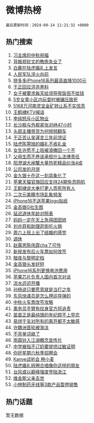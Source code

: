 # 微博热榜

`最后更新时间：2024-09-14 11:21:32 +0800`

## 热门搜索

1. [习主席的中秋祝福](https://m.weibo.cn/search?containerid=100103type%3D1%26t%3D10%26q%3D%23%E4%B9%A0%E4%B8%BB%E5%B8%AD%E7%9A%84%E4%B8%AD%E7%A7%8B%E7%A5%9D%E7%A6%8F%23&stream_entry_id=51&isnewpage=1&extparam=seat%3D1%26cate%3D10103%26pos%3D0%26q%3D%2523%25E4%25B9%25A0%25E4%25B8%25BB%25E5%25B8%25AD%25E7%259A%2584%25E4%25B8%25AD%25E7%25A7%258B%25E7%25A5%259D%25E7%25A6%258F%2523%26dgr%3D0%26stream_entry_id%3D51%26c_type%3D51%26filter_type%3Drealtimehot%26display_time%3D1726284091%26pre_seqid%3D17262840913580123630702)
1. [背叛郑钦文的教练失业了](https://m.weibo.cn/search?containerid=100103type%3D1%26t%3D10%26q%3D%23%E8%83%8C%E5%8F%9B%E9%83%91%E9%92%A6%E6%96%87%E7%9A%84%E6%95%99%E7%BB%83%E5%A4%B1%E4%B8%9A%E4%BA%86%23&stream_entry_id=31&isnewpage=1&extparam=seat%3D1%26q%3D%2523%25E8%2583%258C%25E5%258F%259B%25E9%2583%2591%25E9%2592%25A6%25E6%2596%2587%25E7%259A%2584%25E6%2595%2599%25E7%25BB%2583%25E5%25A4%25B1%25E4%25B8%259A%25E4%25BA%2586%2523%26dgr%3D0%26band_rank%3D1%26c_type%3D31%26realpos%3D1%26cate%3D5001%26pos%3D0%26flag%3D2%26stream_entry_id%3D31%26lcate%3D5001%26filter_type%3Drealtimehot%26display_time%3D1726284091%26pre_seqid%3D17262840913580123630702)
1. [白鹿在陆虎婚礼上发言](https://m.weibo.cn/search?containerid=100103type%3D1%26t%3D10%26q%3D%23%E7%99%BD%E9%B9%BF%E5%9C%A8%E9%99%86%E8%99%8E%E5%A9%9A%E7%A4%BC%E4%B8%8A%E5%8F%91%E8%A8%80%23&stream_entry_id=31&isnewpage=1&extparam=seat%3D1%26q%3D%2523%25E7%2599%25BD%25E9%25B9%25BF%25E5%259C%25A8%25E9%2599%2586%25E8%2599%258E%25E5%25A9%259A%25E7%25A4%25BC%25E4%25B8%258A%25E5%258F%2591%25E8%25A8%2580%2523%26dgr%3D0%26band_rank%3D2%26c_type%3D31%26realpos%3D2%26cate%3D5001%26pos%3D1%26flag%3D1%26stream_entry_id%3D31%26lcate%3D5001%26filter_type%3Drealtimehot%26display_time%3D1726284091%26pre_seqid%3D17262840913580123630702)
1. [人民军队淬火向前](https://m.weibo.cn/search?containerid=100103type%3D1%26t%3D10%26q%3D%23%E4%BA%BA%E6%B0%91%E5%86%9B%E9%98%9F%E6%B7%AC%E7%81%AB%E5%90%91%E5%89%8D%23&stream_entry_id=31&isnewpage=1&extparam=seat%3D1%26q%3D%2523%25E4%25BA%25BA%25E6%25B0%2591%25E5%2586%259B%25E9%2598%259F%25E6%25B7%25AC%25E7%2581%25AB%25E5%2590%2591%25E5%2589%258D%2523%26dgr%3D0%26band_rank%3D3%26c_type%3D31%26realpos%3D3%26cate%3D5001%26pos%3D2%26flag%3D0%26stream_entry_id%3D31%26lcate%3D5001%26filter_type%3Drealtimehot%26display_time%3D1726284091%26pre_seqid%3D17262840913580123630702)
1. [拼多多iPhone16系列最高直降1000元](https://m.weibo.cn/search?containerid=100103type%3D1%26t%3D10%26q%3D%23%E6%8B%BC%E5%A4%9A%E5%A4%9AiPhone16%E7%B3%BB%E5%88%97%E6%9C%80%E9%AB%98%E7%9B%B4%E9%99%8D1000%E5%85%83%23&stream_entry_id=31&isnewpage=1&extparam=seat%3D1%26q%3D%2523%25E6%258B%25BC%25E5%25A4%259A%25E5%25A4%259AiPhone16%25E7%25B3%25BB%25E5%2588%2597%25E6%259C%2580%25E9%25AB%2598%25E7%259B%25B4%25E9%2599%258D1000%25E5%2585%2583%2523%26filter_type%3Drealtimehot%26band_rank%3D4%26topic_ad%3D1%26is_ad_pos%3D1%26cate%3D5001%26pos%3D3%26c_type%3D31%26adid%3D255304%26stream_entry_id%3D31%26lcate%3D5001%26dgr%3D0%26display_time%3D1726284091%26pre_seqid%3D17262840913580123630702)
1. [于正回应洪尧黑料](https://m.weibo.cn/search?containerid=100103type%3D1%26t%3D10%26q%3D%23%E4%BA%8E%E6%AD%A3%E5%9B%9E%E5%BA%94%E6%B4%AA%E5%B0%A7%E9%BB%91%E6%96%99%23&stream_entry_id=31&isnewpage=1&extparam=seat%3D1%26q%3D%2523%25E4%25BA%258E%25E6%25AD%25A3%25E5%259B%259E%25E5%25BA%2594%25E6%25B4%25AA%25E5%25B0%25A7%25E9%25BB%2591%25E6%2596%2599%2523%26dgr%3D0%26band_rank%3D4%26c_type%3D31%26realpos%3D4%26cate%3D5001%26pos%3D4%26flag%3D1%26stream_entry_id%3D31%26lcate%3D5001%26filter_type%3Drealtimehot%26display_time%3D1726284091%26pre_seqid%3D17262840913580123630702)
1. [女子被要求每天给领导带饭但不给钱](https://m.weibo.cn/search?containerid=100103type%3D1%26t%3D10%26q%3D%23%E5%A5%B3%E5%AD%90%E8%A2%AB%E8%A6%81%E6%B1%82%E6%AF%8F%E5%A4%A9%E7%BB%99%E9%A2%86%E5%AF%BC%E5%B8%A6%E9%A5%AD%E4%BD%86%E4%B8%8D%E7%BB%99%E9%92%B1%23&stream_entry_id=31&isnewpage=1&extparam=seat%3D1%26q%3D%2523%25E5%25A5%25B3%25E5%25AD%2590%25E8%25A2%25AB%25E8%25A6%2581%25E6%25B1%2582%25E6%25AF%258F%25E5%25A4%25A9%25E7%25BB%2599%25E9%25A2%2586%25E5%25AF%25BC%25E5%25B8%25A6%25E9%25A5%25AD%25E4%25BD%2586%25E4%25B8%258D%25E7%25BB%2599%25E9%2592%25B1%2523%26dgr%3D0%26band_rank%3D5%26c_type%3D31%26realpos%3D5%26cate%3D5001%26pos%3D5%26flag%3D1%26stream_entry_id%3D31%26lcate%3D5001%26filter_type%3Drealtimehot%26display_time%3D1726284091%26pre_seqid%3D17262840913580123630702)
1. [5岁女童小区内玩耍时被碾压致死](https://m.weibo.cn/search?containerid=100103type%3D1%26t%3D10%26q%3D%235%E5%B2%81%E5%A5%B3%E7%AB%A5%E5%B0%8F%E5%8C%BA%E5%86%85%E7%8E%A9%E8%80%8D%E6%97%B6%E8%A2%AB%E7%A2%BE%E5%8E%8B%E8%87%B4%E6%AD%BB%23&stream_entry_id=31&isnewpage=1&extparam=seat%3D1%26q%3D%25235%25E5%25B2%2581%25E5%25A5%25B3%25E7%25AB%25A5%25E5%25B0%258F%25E5%258C%25BA%25E5%2586%2585%25E7%258E%25A9%25E8%2580%258D%25E6%2597%25B6%25E8%25A2%25AB%25E7%25A2%25BE%25E5%258E%258B%25E8%2587%25B4%25E6%25AD%25BB%2523%26dgr%3D0%26band_rank%3D6%26c_type%3D31%26realpos%3D6%26cate%3D5001%26pos%3D6%26flag%3D0%26stream_entry_id%3D31%26lcate%3D5001%26filter_type%3Drealtimehot%26display_time%3D1726284091%26pre_seqid%3D17262840913580123630702)
1. [5168万河南灵宝金矿转让系不实信息](https://m.weibo.cn/search?containerid=100103type%3D1%26t%3D10%26q%3D%235168%E4%B8%87%E6%B2%B3%E5%8D%97%E7%81%B5%E5%AE%9D%E9%87%91%E7%9F%BF%E8%BD%AC%E8%AE%A9%E7%B3%BB%E4%B8%8D%E5%AE%9E%E4%BF%A1%E6%81%AF%23&stream_entry_id=31&isnewpage=1&extparam=seat%3D1%26q%3D%25235168%25E4%25B8%2587%25E6%25B2%25B3%25E5%258D%2597%25E7%2581%25B5%25E5%25AE%259D%25E9%2587%2591%25E7%259F%25BF%25E8%25BD%25AC%25E8%25AE%25A9%25E7%25B3%25BB%25E4%25B8%258D%25E5%25AE%259E%25E4%25BF%25A1%25E6%2581%25AF%2523%26dgr%3D0%26band_rank%3D7%26adid%3D255308%26is_ad_pos%3D1%26cate%3D5001%26pos%3D7%26filter_type%3Drealtimehot%26stream_entry_id%3D31%26lcate%3D5001%26c_type%3D31%26display_time%3D1726284091%26pre_seqid%3D17262840913580123630702)
1. [王鹤棣KTV喊话](https://m.weibo.cn/search?containerid=100103type%3D1%26t%3D10%26q%3D%23%E7%8E%8B%E9%B9%A4%E6%A3%A3KTV%E5%96%8A%E8%AF%9D%23&stream_entry_id=31&isnewpage=1&extparam=seat%3D1%26q%3D%2523%25E7%258E%258B%25E9%25B9%25A4%25E6%25A3%25A3KTV%25E5%2596%258A%25E8%25AF%259D%2523%26dgr%3D0%26band_rank%3D7%26c_type%3D31%26realpos%3D7%26cate%3D5001%26pos%3D8%26flag%3D1%26stream_entry_id%3D31%26lcate%3D5001%26filter_type%3Drealtimehot%26display_time%3D1726284091%26pre_seqid%3D17262840913580123630702)
1. [李纯怒斥小区物业](https://m.weibo.cn/search?containerid=100103type%3D1%26t%3D10%26q%3D%23%E6%9D%8E%E7%BA%AF%E6%80%92%E6%96%A5%E5%B0%8F%E5%8C%BA%E7%89%A9%E4%B8%9A%23&stream_entry_id=31&isnewpage=1&extparam=seat%3D1%26q%3D%2523%25E6%259D%258E%25E7%25BA%25AF%25E6%2580%2592%25E6%2596%25A5%25E5%25B0%258F%25E5%258C%25BA%25E7%2589%25A9%25E4%25B8%259A%2523%26dgr%3D0%26band_rank%3D8%26c_type%3D31%26realpos%3D8%26cate%3D5001%26pos%3D9%26flag%3D2%26stream_entry_id%3D31%26lcate%3D5001%26filter_type%3Drealtimehot%26display_time%3D1726284091%26pre_seqid%3D17262840913580123630702)
1. [长沙舰与外舰紧张对峙47小时](https://m.weibo.cn/search?containerid=100103type%3D1%26t%3D10%26q%3D%23%E9%95%BF%E6%B2%99%E8%88%B0%E4%B8%8E%E5%A4%96%E8%88%B0%E7%B4%A7%E5%BC%A0%E5%AF%B9%E5%B3%9947%E5%B0%8F%E6%97%B6%23&stream_entry_id=31&isnewpage=1&extparam=seat%3D1%26q%3D%2523%25E9%2595%25BF%25E6%25B2%2599%25E8%2588%25B0%25E4%25B8%258E%25E5%25A4%2596%25E8%2588%25B0%25E7%25B4%25A7%25E5%25BC%25A0%25E5%25AF%25B9%25E5%25B3%259947%25E5%25B0%258F%25E6%2597%25B6%2523%26dgr%3D0%26band_rank%3D9%26c_type%3D31%26realpos%3D9%26cate%3D5001%26pos%3D10%26flag%3D0%26stream_entry_id%3D31%26lcate%3D5001%26filter_type%3Drealtimehot%26display_time%3D1726284091%26pre_seqid%3D17262840913580123630702)
1. [头部主播带货为何频频翻车](https://m.weibo.cn/search?containerid=100103type%3D1%26t%3D10%26q%3D%23%E5%A4%B4%E9%83%A8%E4%B8%BB%E6%92%AD%E5%B8%A6%E8%B4%A7%E4%B8%BA%E4%BD%95%E9%A2%91%E9%A2%91%E7%BF%BB%E8%BD%A6%23&stream_entry_id=31&isnewpage=1&extparam=seat%3D1%26q%3D%2523%25E5%25A4%25B4%25E9%2583%25A8%25E4%25B8%25BB%25E6%2592%25AD%25E5%25B8%25A6%25E8%25B4%25A7%25E4%25B8%25BA%25E4%25BD%2595%25E9%25A2%2591%25E9%25A2%2591%25E7%25BF%25BB%25E8%25BD%25A6%2523%26dgr%3D0%26band_rank%3D10%26c_type%3D31%26realpos%3D10%26cate%3D5001%26pos%3D11%26flag%3D1%26stream_entry_id%3D31%26lcate%3D5001%26filter_type%3Drealtimehot%26display_time%3D1726284091%26pre_seqid%3D17262840913580123630702)
1. [于正否认吴谨言三年前领证](https://m.weibo.cn/search?containerid=100103type%3D1%26t%3D10%26q%3D%23%E4%BA%8E%E6%AD%A3%E5%90%A6%E8%AE%A4%E5%90%B4%E8%B0%A8%E8%A8%80%E4%B8%89%E5%B9%B4%E5%89%8D%E9%A2%86%E8%AF%81%23&stream_entry_id=31&isnewpage=1&extparam=seat%3D1%26q%3D%2523%25E4%25BA%258E%25E6%25AD%25A3%25E5%2590%25A6%25E8%25AE%25A4%25E5%2590%25B4%25E8%25B0%25A8%25E8%25A8%2580%25E4%25B8%2589%25E5%25B9%25B4%25E5%2589%258D%25E9%25A2%2586%25E8%25AF%2581%2523%26dgr%3D0%26band_rank%3D11%26c_type%3D31%26realpos%3D11%26cate%3D5001%26pos%3D12%26flag%3D2%26stream_entry_id%3D31%26lcate%3D5001%26filter_type%3Drealtimehot%26display_time%3D1726284091%26pre_seqid%3D17262840913580123630702)
1. [陆虎陈曌旭的婚礼不收礼金](https://m.weibo.cn/search?containerid=100103type%3D1%26t%3D10%26q%3D%23%E9%99%86%E8%99%8E%E9%99%88%E6%9B%8C%E6%97%AD%E7%9A%84%E5%A9%9A%E7%A4%BC%E4%B8%8D%E6%94%B6%E7%A4%BC%E9%87%91%23&stream_entry_id=31&isnewpage=1&extparam=seat%3D1%26q%3D%2523%25E9%2599%2586%25E8%2599%258E%25E9%2599%2588%25E6%259B%258C%25E6%2597%25AD%25E7%259A%2584%25E5%25A9%259A%25E7%25A4%25BC%25E4%25B8%258D%25E6%2594%25B6%25E7%25A4%25BC%25E9%2587%2591%2523%26dgr%3D0%26band_rank%3D12%26c_type%3D31%26realpos%3D12%26cate%3D5001%26pos%3D13%26flag%3D0%26stream_entry_id%3D31%26lcate%3D5001%26filter_type%3Drealtimehot%26display_time%3D1726284091%26pre_seqid%3D17262840913580123630702)
1. [女生许愿不上班被浪撤回一个不](https://m.weibo.cn/search?containerid=100103type%3D1%26t%3D10%26q%3D%23%E5%A5%B3%E7%94%9F%E8%AE%B8%E6%84%BF%E4%B8%8D%E4%B8%8A%E7%8F%AD%E8%A2%AB%E6%B5%AA%E6%92%A4%E5%9B%9E%E4%B8%80%E4%B8%AA%E4%B8%8D%23&stream_entry_id=31&isnewpage=1&extparam=seat%3D1%26q%3D%2523%25E5%25A5%25B3%25E7%2594%259F%25E8%25AE%25B8%25E6%2584%25BF%25E4%25B8%258D%25E4%25B8%258A%25E7%258F%25AD%25E8%25A2%25AB%25E6%25B5%25AA%25E6%2592%25A4%25E5%259B%259E%25E4%25B8%2580%25E4%25B8%25AA%25E4%25B8%258D%2523%26dgr%3D0%26band_rank%3D13%26c_type%3D31%26realpos%3D13%26cate%3D5001%26pos%3D14%26flag%3D0%26stream_entry_id%3D31%26lcate%3D5001%26filter_type%3Drealtimehot%26display_time%3D1726284091%26pre_seqid%3D17262840913580123630702)
1. [父母生而不养该承担什么法律责任](https://m.weibo.cn/search?containerid=100103type%3D1%26t%3D10%26q%3D%23%E7%88%B6%E6%AF%8D%E7%94%9F%E8%80%8C%E4%B8%8D%E5%85%BB%E8%AF%A5%E6%89%BF%E6%8B%85%E4%BB%80%E4%B9%88%E6%B3%95%E5%BE%8B%E8%B4%A3%E4%BB%BB%23&stream_entry_id=31&isnewpage=1&extparam=seat%3D1%26q%3D%2523%25E7%2588%25B6%25E6%25AF%258D%25E7%2594%259F%25E8%2580%258C%25E4%25B8%258D%25E5%2585%25BB%25E8%25AF%25A5%25E6%2589%25BF%25E6%258B%2585%25E4%25BB%2580%25E4%25B9%2588%25E6%25B3%2595%25E5%25BE%258B%25E8%25B4%25A3%25E4%25BB%25BB%2523%26dgr%3D0%26band_rank%3D14%26c_type%3D31%26realpos%3D14%26cate%3D5001%26pos%3D15%26flag%3D1%26stream_entry_id%3D31%26lcate%3D5001%26filter_type%3Drealtimehot%26display_time%3D1726284091%26pre_seqid%3D17262840913580123630702)
1. [阳澄湖大闸蟹大量热死精品价涨4成](https://m.weibo.cn/search?containerid=100103type%3D1%26t%3D10%26q%3D%23%E9%98%B3%E6%BE%84%E6%B9%96%E5%A4%A7%E9%97%B8%E8%9F%B9%E5%A4%A7%E9%87%8F%E7%83%AD%E6%AD%BB%E7%B2%BE%E5%93%81%E4%BB%B7%E6%B6%A84%E6%88%90%23&stream_entry_id=31&isnewpage=1&extparam=seat%3D1%26q%3D%2523%25E9%2598%25B3%25E6%25BE%2584%25E6%25B9%2596%25E5%25A4%25A7%25E9%2597%25B8%25E8%259F%25B9%25E5%25A4%25A7%25E9%2587%258F%25E7%2583%25AD%25E6%25AD%25BB%25E7%25B2%25BE%25E5%2593%2581%25E4%25BB%25B7%25E6%25B6%25A84%25E6%2588%2590%2523%26dgr%3D0%26band_rank%3D15%26c_type%3D31%26realpos%3D15%26cate%3D5001%26pos%3D16%26flag%3D1%26stream_entry_id%3D31%26lcate%3D5001%26filter_type%3Drealtimehot%26display_time%3D1726284091%26pre_seqid%3D17262840913580123630702)
1. [公司发的月饼](https://m.weibo.cn/search?containerid=100103type%3D1%26t%3D10%26q%3D%E5%85%AC%E5%8F%B8%E5%8F%91%E7%9A%84%E6%9C%88%E9%A5%BC&stream_entry_id=31&isnewpage=1&extparam=seat%3D1%26q%3D%25E5%2585%25AC%25E5%258F%25B8%25E5%258F%2591%25E7%259A%2584%25E6%259C%2588%25E9%25A5%25BC%26dgr%3D0%26band_rank%3D16%26c_type%3D31%26realpos%3D16%26cate%3D5001%26pos%3D17%26flag%3D0%26stream_entry_id%3D31%26lcate%3D5001%26filter_type%3Drealtimehot%26display_time%3D1726284091%26pre_seqid%3D17262840913580123630702)
1. [金九银十在这一刻具象化了](https://m.weibo.cn/search?containerid=100103type%3D1%26t%3D10%26q%3D%23%E9%87%91%E4%B9%9D%E9%93%B6%E5%8D%81%E5%9C%A8%E8%BF%99%E4%B8%80%E5%88%BB%E5%85%B7%E8%B1%A1%E5%8C%96%E4%BA%86%23&stream_entry_id=31&isnewpage=1&extparam=seat%3D1%26q%3D%2523%25E9%2587%2591%25E4%25B9%259D%25E9%2593%25B6%25E5%258D%2581%25E5%259C%25A8%25E8%25BF%2599%25E4%25B8%2580%25E5%2588%25BB%25E5%2585%25B7%25E8%25B1%25A1%25E5%258C%2596%25E4%25BA%2586%2523%26dgr%3D0%26band_rank%3D17%26adid%3D255039%26realpos%3D17%26cate%3D5001%26pos%3D18%26filter_type%3Drealtimehot%26flag%3D0%26stream_entry_id%3D31%26lcate%3D5001%26c_type%3D31%26display_time%3D1726284091%26pre_seqid%3D17262840913580123630702)
1. [苹果天猫官旗回应支持24期免息购机](https://m.weibo.cn/search?containerid=100103type%3D1%26t%3D10%26q%3D%23%E8%8B%B9%E6%9E%9C%E5%A4%A9%E7%8C%AB%E5%AE%98%E6%97%97%E5%9B%9E%E5%BA%94%E6%94%AF%E6%8C%8124%E6%9C%9F%E5%85%8D%E6%81%AF%E8%B4%AD%E6%9C%BA%23&stream_entry_id=31&isnewpage=1&extparam=seat%3D1%26q%3D%2523%25E8%258B%25B9%25E6%259E%259C%25E5%25A4%25A9%25E7%258C%25AB%25E5%25AE%2598%25E6%2597%2597%25E5%259B%259E%25E5%25BA%2594%25E6%2594%25AF%25E6%258C%258124%25E6%259C%259F%25E5%2585%258D%25E6%2581%25AF%25E8%25B4%25AD%25E6%259C%25BA%2523%26dgr%3D0%26band_rank%3D18%26adid%3D254716%26realpos%3D18%26cate%3D5001%26pos%3D19%26filter_type%3Drealtimehot%26flag%3D0%26stream_entry_id%3D31%26lcate%3D5001%26c_type%3D31%26display_time%3D1726284091%26pre_seqid%3D17262840913580123630702)
1. [王鹤棣说大奉打更人弄死所有人](https://m.weibo.cn/search?containerid=100103type%3D1%26t%3D10%26q%3D%23%E7%8E%8B%E9%B9%A4%E6%A3%A3%E8%AF%B4%E5%A4%A7%E5%A5%89%E6%89%93%E6%9B%B4%E4%BA%BA%E5%BC%84%E6%AD%BB%E6%89%80%E6%9C%89%E4%BA%BA%23&stream_entry_id=31&isnewpage=1&extparam=seat%3D1%26q%3D%2523%25E7%258E%258B%25E9%25B9%25A4%25E6%25A3%25A3%25E8%25AF%25B4%25E5%25A4%25A7%25E5%25A5%2589%25E6%2589%2593%25E6%259B%25B4%25E4%25BA%25BA%25E5%25BC%2584%25E6%25AD%25BB%25E6%2589%2580%25E6%259C%2589%25E4%25BA%25BA%2523%26dgr%3D0%26band_rank%3D19%26c_type%3D31%26realpos%3D19%26cate%3D5001%26pos%3D20%26flag%3D1%26stream_entry_id%3D31%26lcate%3D5001%26filter_type%3Drealtimehot%26display_time%3D1726284091%26pre_seqid%3D17262840913580123630702)
1. [二次元美瞳市场乱象频发](https://m.weibo.cn/search?containerid=100103type%3D1%26t%3D10%26q%3D%23%E4%BA%8C%E6%AC%A1%E5%85%83%E7%BE%8E%E7%9E%B3%E5%B8%82%E5%9C%BA%E4%B9%B1%E8%B1%A1%E9%A2%91%E5%8F%91%23&stream_entry_id=31&isnewpage=1&extparam=seat%3D1%26q%3D%2523%25E4%25BA%258C%25E6%25AC%25A1%25E5%2585%2583%25E7%25BE%258E%25E7%259E%25B3%25E5%25B8%2582%25E5%259C%25BA%25E4%25B9%25B1%25E8%25B1%25A1%25E9%25A2%2591%25E5%258F%2591%2523%26dgr%3D0%26band_rank%3D20%26c_type%3D31%26realpos%3D20%26cate%3D5001%26pos%3D21%26flag%3D1%26stream_entry_id%3D31%26lcate%3D5001%26filter_type%3Drealtimehot%26display_time%3D1726284091%26pre_seqid%3D17262840913580123630702)
1. [iPhone16不送苹果logo贴纸](https://m.weibo.cn/search?containerid=100103type%3D1%26t%3D10%26q%3D%23iPhone16%E4%B8%8D%E9%80%81%E8%8B%B9%E6%9E%9Clogo%E8%B4%B4%E7%BA%B8%23&stream_entry_id=31&isnewpage=1&extparam=seat%3D1%26q%3D%2523iPhone16%25E4%25B8%258D%25E9%2580%2581%25E8%258B%25B9%25E6%259E%259Clogo%25E8%25B4%25B4%25E7%25BA%25B8%2523%26dgr%3D0%26band_rank%3D21%26c_type%3D31%26realpos%3D21%26cate%3D5001%26pos%3D22%26flag%3D1%26stream_entry_id%3D31%26lcate%3D5001%26filter_type%3Drealtimehot%26display_time%3D1726284091%26pre_seqid%3D17262840913580123630702)
1. [金高银G社生图](https://m.weibo.cn/search?containerid=100103type%3D1%26t%3D10%26q%3D%23%E9%87%91%E9%AB%98%E9%93%B6G%E7%A4%BE%E7%94%9F%E5%9B%BE%23&stream_entry_id=31&isnewpage=1&extparam=seat%3D1%26q%3D%2523%25E9%2587%2591%25E9%25AB%2598%25E9%2593%25B6G%25E7%25A4%25BE%25E7%2594%259F%25E5%259B%25BE%2523%26dgr%3D0%26band_rank%3D22%26c_type%3D31%26realpos%3D22%26cate%3D5001%26pos%3D23%26flag%3D1%26stream_entry_id%3D31%26lcate%3D5001%26filter_type%3Drealtimehot%26display_time%3D1726284091%26pre_seqid%3D17262840913580123630702)
1. [延迟退休年龄对照表](https://m.weibo.cn/search?containerid=100103type%3D1%26t%3D10%26q%3D%23%E5%BB%B6%E8%BF%9F%E9%80%80%E4%BC%91%E5%B9%B4%E9%BE%84%E5%AF%B9%E7%85%A7%E8%A1%A8%23&stream_entry_id=31&isnewpage=1&extparam=seat%3D1%26q%3D%2523%25E5%25BB%25B6%25E8%25BF%259F%25E9%2580%2580%25E4%25BC%2591%25E5%25B9%25B4%25E9%25BE%2584%25E5%25AF%25B9%25E7%2585%25A7%25E8%25A1%25A8%2523%26dgr%3D0%26band_rank%3D23%26c_type%3D31%26realpos%3D23%26cate%3D5001%26pos%3D24%26flag%3D0%26stream_entry_id%3D31%26lcate%3D5001%26filter_type%3Drealtimehot%26display_time%3D1726284091%26pre_seqid%3D17262840913580123630702)
1. [妈妈一定在天上急得团团转](https://m.weibo.cn/search?containerid=100103type%3D1%26t%3D10%26q%3D%23%E5%A6%88%E5%A6%88%E4%B8%80%E5%AE%9A%E5%9C%A8%E5%A4%A9%E4%B8%8A%E6%80%A5%E5%BE%97%E5%9B%A2%E5%9B%A2%E8%BD%AC%23&stream_entry_id=31&isnewpage=1&extparam=seat%3D1%26q%3D%2523%25E5%25A6%2588%25E5%25A6%2588%25E4%25B8%2580%25E5%25AE%259A%25E5%259C%25A8%25E5%25A4%25A9%25E4%25B8%258A%25E6%2580%25A5%25E5%25BE%2597%25E5%259B%25A2%25E5%259B%25A2%25E8%25BD%25AC%2523%26dgr%3D0%26band_rank%3D24%26c_type%3D31%26realpos%3D24%26cate%3D5001%26pos%3D25%26flag%3D1%26stream_entry_id%3D31%26lcate%3D5001%26filter_type%3Drealtimehot%26display_time%3D1726284091%26pre_seqid%3D17262840913580123630702)
1. [刘亦菲和助理逛街吃火锅](https://m.weibo.cn/search?containerid=100103type%3D1%26t%3D10%26q%3D%23%E5%88%98%E4%BA%A6%E8%8F%B2%E5%92%8C%E5%8A%A9%E7%90%86%E9%80%9B%E8%A1%97%E5%90%83%E7%81%AB%E9%94%85%23&stream_entry_id=31&isnewpage=1&extparam=seat%3D1%26q%3D%2523%25E5%2588%2598%25E4%25BA%25A6%25E8%258F%25B2%25E5%2592%258C%25E5%258A%25A9%25E7%2590%2586%25E9%2580%259B%25E8%25A1%2597%25E5%2590%2583%25E7%2581%25AB%25E9%2594%2585%2523%26dgr%3D0%26band_rank%3D25%26c_type%3D31%26realpos%3D25%26cate%3D5001%26pos%3D26%26flag%3D1%26stream_entry_id%3D31%26lcate%3D5001%26filter_type%3Drealtimehot%26display_time%3D1726284091%26pre_seqid%3D17262840913580123630702)
1. [周六上班上出了结婚的感觉](https://m.weibo.cn/search?containerid=100103type%3D1%26t%3D10%26q%3D%E5%91%A8%E5%85%AD%E4%B8%8A%E7%8F%AD%E4%B8%8A%E5%87%BA%E4%BA%86%E7%BB%93%E5%A9%9A%E7%9A%84%E6%84%9F%E8%A7%89&stream_entry_id=31&isnewpage=1&extparam=seat%3D1%26q%3D%25E5%2591%25A8%25E5%2585%25AD%25E4%25B8%258A%25E7%258F%25AD%25E4%25B8%258A%25E5%2587%25BA%25E4%25BA%2586%25E7%25BB%2593%25E5%25A9%259A%25E7%259A%2584%25E6%2584%259F%25E8%25A7%2589%26dgr%3D0%26band_rank%3D26%26c_type%3D31%26realpos%3D26%26cate%3D5001%26pos%3D27%26flag%3D0%26stream_entry_id%3D31%26lcate%3D5001%26filter_type%3Drealtimehot%26display_time%3D1726284091%26pre_seqid%3D17262840913580123630702)
1. [调休](https://m.weibo.cn/search?containerid=100103type%3D1%26t%3D10%26q%3D%E8%B0%83%E4%BC%91&stream_entry_id=31&isnewpage=1&extparam=seat%3D1%26q%3D%25E8%25B0%2583%25E4%25BC%2591%26dgr%3D0%26band_rank%3D27%26c_type%3D31%26realpos%3D27%26cate%3D5001%26pos%3D28%26flag%3D0%26stream_entry_id%3D31%26lcate%3D5001%26filter_type%3Drealtimehot%26display_time%3D1726284091%26pre_seqid%3D17262840913580123630702)
1. [赵露思陈伟霆cha了可怜](https://m.weibo.cn/search?containerid=100103type%3D1%26t%3D10%26q%3D%23%E8%B5%B5%E9%9C%B2%E6%80%9D%E9%99%88%E4%BC%9F%E9%9C%86cha%E4%BA%86%E5%8F%AF%E6%80%9C%23&stream_entry_id=31&isnewpage=1&extparam=seat%3D1%26q%3D%2523%25E8%25B5%25B5%25E9%259C%25B2%25E6%2580%259D%25E9%2599%2588%25E4%25BC%259F%25E9%259C%2586cha%25E4%25BA%2586%25E5%258F%25AF%25E6%2580%259C%2523%26dgr%3D0%26band_rank%3D28%26c_type%3D31%26realpos%3D28%26cate%3D5001%26pos%3D29%26flag%3D0%26stream_entry_id%3D31%26lcate%3D5001%26filter_type%3Drealtimehot%26display_time%3D1726284091%26pre_seqid%3D17262840913580123630702)
1. [新规发布后火车票如何改签](https://m.weibo.cn/search?containerid=100103type%3D1%26t%3D10%26q%3D%23%E6%96%B0%E8%A7%84%E5%8F%91%E5%B8%83%E5%90%8E%E7%81%AB%E8%BD%A6%E7%A5%A8%E5%A6%82%E4%BD%95%E6%94%B9%E7%AD%BE%23&stream_entry_id=31&isnewpage=1&extparam=seat%3D1%26q%3D%2523%25E6%2596%25B0%25E8%25A7%2584%25E5%258F%2591%25E5%25B8%2583%25E5%2590%258E%25E7%2581%25AB%25E8%25BD%25A6%25E7%25A5%25A8%25E5%25A6%2582%25E4%25BD%2595%25E6%2594%25B9%25E7%25AD%25BE%2523%26dgr%3D0%26band_rank%3D29%26c_type%3D31%26realpos%3D29%26cate%3D5001%26pos%3D30%26flag%3D1%26stream_entry_id%3D31%26lcate%3D5001%26filter_type%3Drealtimehot%26display_time%3D1726284091%26pre_seqid%3D17262840913580123630702)
1. [暗夜与黎明定档](https://m.weibo.cn/search?containerid=100103type%3D1%26t%3D10%26q%3D%23%E6%9A%97%E5%A4%9C%E4%B8%8E%E9%BB%8E%E6%98%8E%E5%AE%9A%E6%A1%A3%23&stream_entry_id=31&isnewpage=1&extparam=seat%3D1%26q%3D%2523%25E6%259A%2597%25E5%25A4%259C%25E4%25B8%258E%25E9%25BB%258E%25E6%2598%258E%25E5%25AE%259A%25E6%25A1%25A3%2523%26dgr%3D0%26band_rank%3D30%26c_type%3D31%26realpos%3D30%26cate%3D5001%26pos%3D31%26flag%3D1%26stream_entry_id%3D31%26lcate%3D5001%26filter_type%3Drealtimehot%26display_time%3D1726284091%26pre_seqid%3D17262840913580123630702)
1. [金高银头发好短](https://m.weibo.cn/search?containerid=100103type%3D1%26t%3D10%26q%3D%23%E9%87%91%E9%AB%98%E9%93%B6%E5%A4%B4%E5%8F%91%E5%A5%BD%E7%9F%AD%23&stream_entry_id=31&isnewpage=1&extparam=seat%3D1%26q%3D%2523%25E9%2587%2591%25E9%25AB%2598%25E9%2593%25B6%25E5%25A4%25B4%25E5%258F%2591%25E5%25A5%25BD%25E7%259F%25AD%2523%26dgr%3D0%26band_rank%3D31%26c_type%3D31%26realpos%3D31%26cate%3D5001%26pos%3D32%26flag%3D1%26stream_entry_id%3D31%26lcate%3D5001%26filter_type%3Drealtimehot%26display_time%3D1726284091%26pre_seqid%3D17262840913580123630702)
1. [iPhone16系列更换电池费用](https://m.weibo.cn/search?containerid=100103type%3D1%26t%3D10%26q%3D%23iPhone16%E7%B3%BB%E5%88%97%E6%9B%B4%E6%8D%A2%E7%94%B5%E6%B1%A0%E8%B4%B9%E7%94%A8%23&stream_entry_id=31&isnewpage=1&extparam=seat%3D1%26q%3D%2523iPhone16%25E7%25B3%25BB%25E5%2588%2597%25E6%259B%25B4%25E6%258D%25A2%25E7%2594%25B5%25E6%25B1%25A0%25E8%25B4%25B9%25E7%2594%25A8%2523%26dgr%3D0%26band_rank%3D32%26c_type%3D31%26realpos%3D32%26cate%3D5001%26pos%3D33%26flag%3D1%26stream_entry_id%3D31%26lcate%3D5001%26filter_type%3Drealtimehot%26display_time%3D1726284091%26pre_seqid%3D17262840913580123630702)
1. [苹果芯片负责人国内首次对谈](https://m.weibo.cn/search?containerid=100103type%3D1%26t%3D10%26q%3D%23%E8%8B%B9%E6%9E%9C%E8%8A%AF%E7%89%87%E8%B4%9F%E8%B4%A3%E4%BA%BA%E5%9B%BD%E5%86%85%E9%A6%96%E6%AC%A1%E5%AF%B9%E8%B0%88%23&stream_entry_id=31&isnewpage=1&extparam=seat%3D1%26q%3D%2523%25E8%258B%25B9%25E6%259E%259C%25E8%258A%25AF%25E7%2589%2587%25E8%25B4%259F%25E8%25B4%25A3%25E4%25BA%25BA%25E5%259B%25BD%25E5%2586%2585%25E9%25A6%2596%25E6%25AC%25A1%25E5%25AF%25B9%25E8%25B0%2588%2523%26dgr%3D0%26band_rank%3D33%26c_type%3D31%26realpos%3D33%26cate%3D5001%26pos%3D34%26flag%3D1%26stream_entry_id%3D31%26lcate%3D5001%26filter_type%3Drealtimehot%26display_time%3D1726284091%26pre_seqid%3D17262840913580123630702)
1. [流水迢迢开播](https://m.weibo.cn/search?containerid=100103type%3D1%26t%3D10%26q%3D%E6%B5%81%E6%B0%B4%E8%BF%A2%E8%BF%A2%E5%BC%80%E6%92%AD&stream_entry_id=31&isnewpage=1&extparam=seat%3D1%26q%3D%25E6%25B5%2581%25E6%25B0%25B4%25E8%25BF%25A2%25E8%25BF%25A2%25E5%25BC%2580%25E6%2592%25AD%26dgr%3D0%26band_rank%3D34%26c_type%3D31%26realpos%3D34%26cate%3D5001%26pos%3D35%26flag%3D1%26stream_entry_id%3D31%26lcate%3D5001%26filter_type%3Drealtimehot%26display_time%3D1726284091%26pre_seqid%3D17262840913580123630702)
1. [孙杨说只要愿意就是当打之年](https://m.weibo.cn/search?containerid=100103type%3D1%26t%3D10%26q%3D%23%E5%AD%99%E6%9D%A8%E8%AF%B4%E5%8F%AA%E8%A6%81%E6%84%BF%E6%84%8F%E5%B0%B1%E6%98%AF%E5%BD%93%E6%89%93%E4%B9%8B%E5%B9%B4%23&stream_entry_id=31&isnewpage=1&extparam=seat%3D1%26q%3D%2523%25E5%25AD%2599%25E6%259D%25A8%25E8%25AF%25B4%25E5%258F%25AA%25E8%25A6%2581%25E6%2584%25BF%25E6%2584%258F%25E5%25B0%25B1%25E6%2598%25AF%25E5%25BD%2593%25E6%2589%2593%25E4%25B9%258B%25E5%25B9%25B4%2523%26dgr%3D0%26band_rank%3D35%26c_type%3D31%26realpos%3D35%26cate%3D5001%26pos%3D36%26flag%3D1%26stream_entry_id%3D31%26lcate%3D5001%26filter_type%3Drealtimehot%26display_time%3D1726284091%26pre_seqid%3D17262840913580123630702)
1. [东风快递员是怎么押运导弹的](https://m.weibo.cn/search?containerid=100103type%3D1%26t%3D10%26q%3D%23%E4%B8%9C%E9%A3%8E%E5%BF%AB%E9%80%92%E5%91%98%E6%98%AF%E6%80%8E%E4%B9%88%E6%8A%BC%E8%BF%90%E5%AF%BC%E5%BC%B9%E7%9A%84%23&stream_entry_id=31&isnewpage=1&extparam=seat%3D1%26q%3D%2523%25E4%25B8%259C%25E9%25A3%258E%25E5%25BF%25AB%25E9%2580%2592%25E5%2591%2598%25E6%2598%25AF%25E6%2580%258E%25E4%25B9%2588%25E6%258A%25BC%25E8%25BF%2590%25E5%25AF%25BC%25E5%25BC%25B9%25E7%259A%2584%2523%26dgr%3D0%26band_rank%3D36%26c_type%3D31%26realpos%3D36%26cate%3D5001%26pos%3D37%26flag%3D1%26stream_entry_id%3D31%26lcate%3D5001%26filter_type%3Drealtimehot%26display_time%3D1726284091%26pre_seqid%3D17262840913580123630702)
1. [中秋火车票改签攻略](https://m.weibo.cn/search?containerid=100103type%3D1%26t%3D10%26q%3D%23%E4%B8%AD%E7%A7%8B%E7%81%AB%E8%BD%A6%E7%A5%A8%E6%94%B9%E7%AD%BE%E6%94%BB%E7%95%A5%23&stream_entry_id=31&isnewpage=1&extparam=seat%3D1%26q%3D%2523%25E4%25B8%25AD%25E7%25A7%258B%25E7%2581%25AB%25E8%25BD%25A6%25E7%25A5%25A8%25E6%2594%25B9%25E7%25AD%25BE%25E6%2594%25BB%25E7%2595%25A5%2523%26dgr%3D0%26band_rank%3D37%26c_type%3D31%26realpos%3D37%26cate%3D5001%26pos%3D38%26flag%3D1%26stream_entry_id%3D31%26lcate%3D5001%26filter_type%3Drealtimehot%26display_time%3D1726284091%26pre_seqid%3D17262840913580123630702)
1. [乘务员手臂有纹身官方将追责](https://m.weibo.cn/search?containerid=100103type%3D1%26t%3D10%26q%3D%23%E4%B9%98%E5%8A%A1%E5%91%98%E6%89%8B%E8%87%82%E6%9C%89%E7%BA%B9%E8%BA%AB%E5%AE%98%E6%96%B9%E5%B0%86%E8%BF%BD%E8%B4%A3%23&stream_entry_id=31&isnewpage=1&extparam=seat%3D1%26q%3D%2523%25E4%25B9%2598%25E5%258A%25A1%25E5%2591%2598%25E6%2589%258B%25E8%2587%2582%25E6%259C%2589%25E7%25BA%25B9%25E8%25BA%25AB%25E5%25AE%2598%25E6%2596%25B9%25E5%25B0%2586%25E8%25BF%25BD%25E8%25B4%25A3%2523%26dgr%3D0%26band_rank%3D38%26c_type%3D31%26realpos%3D38%26cate%3D5001%26pos%3D39%26flag%3D0%26stream_entry_id%3D31%26lcate%3D5001%26filter_type%3Drealtimehot%26display_time%3D1726284091%26pre_seqid%3D17262840913580123630702)
1. [苗苗正是最纯饿的年纪顾不上早恋](https://m.weibo.cn/search?containerid=100103type%3D1%26t%3D10%26q%3D%E8%8B%97%E8%8B%97%E6%AD%A3%E6%98%AF%E6%9C%80%E7%BA%AF%E9%A5%BF%E7%9A%84%E5%B9%B4%E7%BA%AA%E9%A1%BE%E4%B8%8D%E4%B8%8A%E6%97%A9%E6%81%8B&stream_entry_id=31&isnewpage=1&extparam=seat%3D1%26q%3D%25E8%258B%2597%25E8%258B%2597%25E6%25AD%25A3%25E6%2598%25AF%25E6%259C%2580%25E7%25BA%25AF%25E9%25A5%25BF%25E7%259A%2584%25E5%25B9%25B4%25E7%25BA%25AA%25E9%25A1%25BE%25E4%25B8%258D%25E4%25B8%258A%25E6%2597%25A9%25E6%2581%258B%26dgr%3D0%26band_rank%3D39%26c_type%3D31%26realpos%3D39%26cate%3D5001%26pos%3D40%26flag%3D1%26stream_entry_id%3D31%26lcate%3D5001%26filter_type%3Drealtimehot%26display_time%3D1726284091%26pre_seqid%3D17262840913580123630702)
1. [易烊千玺对所有的离开都不太敏感](https://m.weibo.cn/search?containerid=100103type%3D1%26t%3D10%26q%3D%23%E6%98%93%E7%83%8A%E5%8D%83%E7%8E%BA%E5%AF%B9%E6%89%80%E6%9C%89%E7%9A%84%E7%A6%BB%E5%BC%80%E9%83%BD%E4%B8%8D%E5%A4%AA%E6%95%8F%E6%84%9F%23&stream_entry_id=31&isnewpage=1&extparam=seat%3D1%26q%3D%2523%25E6%2598%2593%25E7%2583%258A%25E5%258D%2583%25E7%258E%25BA%25E5%25AF%25B9%25E6%2589%2580%25E6%259C%2589%25E7%259A%2584%25E7%25A6%25BB%25E5%25BC%2580%25E9%2583%25BD%25E4%25B8%258D%25E5%25A4%25AA%25E6%2595%258F%25E6%2584%259F%2523%26dgr%3D0%26band_rank%3D40%26c_type%3D31%26realpos%3D40%26cate%3D5001%26pos%3D41%26flag%3D1%26stream_entry_id%3D31%26lcate%3D5001%26filter_type%3Drealtimehot%26display_time%3D1726284091%26pre_seqid%3D17262840913580123630702)
1. [许魏洲首轮被淘汰](https://m.weibo.cn/search?containerid=100103type%3D1%26t%3D10%26q%3D%23%E8%AE%B8%E9%AD%8F%E6%B4%B2%E9%A6%96%E8%BD%AE%E8%A2%AB%E6%B7%98%E6%B1%B0%23&stream_entry_id=31&isnewpage=1&extparam=seat%3D1%26q%3D%2523%25E8%25AE%25B8%25E9%25AD%258F%25E6%25B4%25B2%25E9%25A6%2596%25E8%25BD%25AE%25E8%25A2%25AB%25E6%25B7%2598%25E6%25B1%25B0%2523%26dgr%3D0%26band_rank%3D41%26c_type%3D31%26realpos%3D41%26cate%3D5001%26pos%3D42%26flag%3D0%26stream_entry_id%3D31%26lcate%3D5001%26filter_type%3Drealtimehot%26display_time%3D1726284091%26pre_seqid%3D17262840913580123630702)
1. [不背单词崩了](https://m.weibo.cn/search?containerid=100103type%3D1%26t%3D10%26q%3D%E4%B8%8D%E8%83%8C%E5%8D%95%E8%AF%8D%E5%B4%A9%E4%BA%86&stream_entry_id=31&isnewpage=1&extparam=seat%3D1%26q%3D%25E4%25B8%258D%25E8%2583%258C%25E5%258D%2595%25E8%25AF%258D%25E5%25B4%25A9%25E4%25BA%2586%26dgr%3D0%26band_rank%3D42%26c_type%3D31%26realpos%3D42%26cate%3D5001%26pos%3D43%26flag%3D1%26stream_entry_id%3D31%26lcate%3D5001%26filter_type%3Drealtimehot%26display_time%3D1726284091%26pre_seqid%3D17262840913580123630702)
1. [雨霖铃入江湖概念宣传片](https://m.weibo.cn/search?containerid=100103type%3D1%26t%3D10%26q%3D%23%E9%9B%A8%E9%9C%96%E9%93%83%E5%85%A5%E6%B1%9F%E6%B9%96%E6%A6%82%E5%BF%B5%E5%AE%A3%E4%BC%A0%E7%89%87%23&stream_entry_id=31&isnewpage=1&extparam=seat%3D1%26q%3D%2523%25E9%259B%25A8%25E9%259C%2596%25E9%2593%2583%25E5%2585%25A5%25E6%25B1%259F%25E6%25B9%2596%25E6%25A6%2582%25E5%25BF%25B5%25E5%25AE%25A3%25E4%25BC%25A0%25E7%2589%2587%2523%26dgr%3D0%26band_rank%3D43%26c_type%3D31%26realpos%3D43%26cate%3D5001%26pos%3D44%26flag%3D1%26stream_entry_id%3D31%26lcate%3D5001%26filter_type%3Drealtimehot%26display_time%3D1726284091%26pre_seqid%3D17262840913580123630702)
1. [中学被指不订奶要提供过敏证明](https://m.weibo.cn/search?containerid=100103type%3D1%26t%3D10%26q%3D%23%E4%B8%AD%E5%AD%A6%E8%A2%AB%E6%8C%87%E4%B8%8D%E8%AE%A2%E5%A5%B6%E8%A6%81%E6%8F%90%E4%BE%9B%E8%BF%87%E6%95%8F%E8%AF%81%E6%98%8E%23&stream_entry_id=31&isnewpage=1&extparam=seat%3D1%26q%3D%2523%25E4%25B8%25AD%25E5%25AD%25A6%25E8%25A2%25AB%25E6%258C%2587%25E4%25B8%258D%25E8%25AE%25A2%25E5%25A5%25B6%25E8%25A6%2581%25E6%258F%2590%25E4%25BE%259B%25E8%25BF%2587%25E6%2595%258F%25E8%25AF%2581%25E6%2598%258E%2523%26dgr%3D0%26band_rank%3D44%26c_type%3D31%26realpos%3D44%26cate%3D5001%26pos%3D45%26flag%3D0%26stream_entry_id%3D31%26lcate%3D5001%26filter_type%3Drealtimehot%26display_time%3D1726284091%26pre_seqid%3D17262840913580123630702)
1. [你好星期六秋季招聘会](https://m.weibo.cn/search?containerid=100103type%3D1%26t%3D10%26q%3D%E4%BD%A0%E5%A5%BD%E6%98%9F%E6%9C%9F%E5%85%AD%E7%A7%8B%E5%AD%A3%E6%8B%9B%E8%81%98%E4%BC%9A&stream_entry_id=31&isnewpage=1&extparam=seat%3D1%26q%3D%25E4%25BD%25A0%25E5%25A5%25BD%25E6%2598%259F%25E6%259C%259F%25E5%2585%25AD%25E7%25A7%258B%25E5%25AD%25A3%25E6%258B%259B%25E8%2581%2598%25E4%25BC%259A%26dgr%3D0%26band_rank%3D45%26c_type%3D31%26realpos%3D45%26cate%3D5001%26pos%3D46%26flag%3D1%26stream_entry_id%3D31%26lcate%3D5001%26filter_type%3Drealtimehot%26display_time%3D1726284091%26pre_seqid%3D17262840913580123630702)
1. [Kanye试听会 种小麦](https://m.weibo.cn/search?containerid=100103type%3D1%26t%3D10%26q%3DKanye%E8%AF%95%E5%90%AC%E4%BC%9A+%E7%A7%8D%E5%B0%8F%E9%BA%A6&stream_entry_id=31&isnewpage=1&extparam=seat%3D1%26q%3DKanye%25E8%25AF%2595%25E5%2590%25AC%25E4%25BC%259A%2520%25E7%25A7%258D%25E5%25B0%258F%25E9%25BA%25A6%26dgr%3D0%26band_rank%3D46%26c_type%3D31%26realpos%3D46%26cate%3D5001%26pos%3D47%26flag%3D1%26stream_entry_id%3D31%26lcate%3D5001%26filter_type%3Drealtimehot%26display_time%3D1726284091%26pre_seqid%3D17262840913580123630702)
1. [陆虎婚礼转圈合唱像你这样的朋友](https://m.weibo.cn/search?containerid=100103type%3D1%26t%3D10%26q%3D%23%E9%99%86%E8%99%8E%E5%A9%9A%E7%A4%BC%E8%BD%AC%E5%9C%88%E5%90%88%E5%94%B1%E5%83%8F%E4%BD%A0%E8%BF%99%E6%A0%B7%E7%9A%84%E6%9C%8B%E5%8F%8B%23&stream_entry_id=31&isnewpage=1&extparam=seat%3D1%26q%3D%2523%25E9%2599%2586%25E8%2599%258E%25E5%25A9%259A%25E7%25A4%25BC%25E8%25BD%25AC%25E5%259C%2588%25E5%2590%2588%25E5%2594%25B1%25E5%2583%258F%25E4%25BD%25A0%25E8%25BF%2599%25E6%25A0%25B7%25E7%259A%2584%25E6%259C%258B%25E5%258F%258B%2523%26dgr%3D0%26band_rank%3D47%26c_type%3D31%26realpos%3D47%26cate%3D5001%26pos%3D48%26flag%3D1%26stream_entry_id%3D31%26lcate%3D5001%26filter_type%3Drealtimehot%26display_time%3D1726284091%26pre_seqid%3D17262840913580123630702)
1. [台风或以巅峰强度登陆浙江](https://m.weibo.cn/search?containerid=100103type%3D1%26t%3D10%26q%3D%23%E5%8F%B0%E9%A3%8E%E6%88%96%E4%BB%A5%E5%B7%85%E5%B3%B0%E5%BC%BA%E5%BA%A6%E7%99%BB%E9%99%86%E6%B5%99%E6%B1%9F%23&stream_entry_id=31&isnewpage=1&extparam=seat%3D1%26q%3D%2523%25E5%258F%25B0%25E9%25A3%258E%25E6%2588%2596%25E4%25BB%25A5%25E5%25B7%2585%25E5%25B3%25B0%25E5%25BC%25BA%25E5%25BA%25A6%25E7%2599%25BB%25E9%2599%2586%25E6%25B5%2599%25E6%25B1%259F%2523%26dgr%3D0%26band_rank%3D48%26c_type%3D31%26realpos%3D48%26cate%3D5001%26pos%3D49%26flag%3D0%26stream_entry_id%3D31%26lcate%3D5001%26filter_type%3Drealtimehot%26display_time%3D1726284091%26pre_seqid%3D17262840913580123630702)
1. [维金斯父亲去世](https://m.weibo.cn/search?containerid=100103type%3D1%26t%3D10%26q%3D%23%E7%BB%B4%E9%87%91%E6%96%AF%E7%88%B6%E4%BA%B2%E5%8E%BB%E4%B8%96%23&stream_entry_id=31&isnewpage=1&extparam=seat%3D1%26q%3D%2523%25E7%25BB%25B4%25E9%2587%2591%25E6%2596%25AF%25E7%2588%25B6%25E4%25BA%25B2%25E5%258E%25BB%25E4%25B8%2596%2523%26dgr%3D0%26band_rank%3D49%26c_type%3D31%26realpos%3D49%26cate%3D5001%26pos%3D50%26flag%3D1%26stream_entry_id%3D31%26lcate%3D5001%26filter_type%3Drealtimehot%26display_time%3D1726284091%26pre_seqid%3D17262840913580123630702)
1. [小林制药牙线等3款产品暂停销售](https://m.weibo.cn/search?containerid=100103type%3D1%26t%3D10%26q%3D%23%E5%B0%8F%E6%9E%97%E5%88%B6%E8%8D%AF%E7%89%99%E7%BA%BF%E7%AD%893%E6%AC%BE%E4%BA%A7%E5%93%81%E6%9A%82%E5%81%9C%E9%94%80%E5%94%AE%23&stream_entry_id=31&isnewpage=1&extparam=seat%3D1%26q%3D%2523%25E5%25B0%258F%25E6%259E%2597%25E5%2588%25B6%25E8%258D%25AF%25E7%2589%2599%25E7%25BA%25BF%25E7%25AD%25893%25E6%25AC%25BE%25E4%25BA%25A7%25E5%2593%2581%25E6%259A%2582%25E5%2581%259C%25E9%2594%2580%25E5%2594%25AE%2523%26dgr%3D0%26band_rank%3D50%26c_type%3D31%26realpos%3D50%26cate%3D5001%26pos%3D51%26flag%3D1%26stream_entry_id%3D31%26lcate%3D5001%26filter_type%3Drealtimehot%26display_time%3D1726284091%26pre_seqid%3D17262840913580123630702)

## 热门话题

暂无数据
